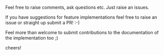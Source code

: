 Feel free to raise comments, ask questions etc. Just raise an issues.

If you have suggestions for feature implementations feel free to raise an issue or straight up submit a PR! :-)

Feel more than welcome to submit contributions to the documentation of the implementation too ;)


cheers!
